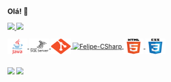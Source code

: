 ### Olá! 👋

<div>
  <a href="https://github.com/thefelipefreitas">
  <img height="165em" src="https://github-readme-stats.vercel.app/api?username=thefelipefreitas&show_icons=true&theme=default&include_all_commits=true&count_private=true"/>
  <img height="165em" src="https://github-readme-stats.vercel.app/api/top-langs/?username=thefelipefreitas&layout=compact&langs_count=7&theme=default"/>
</div>
  
<div style="display: inline_block"><br>
  <img align="center" alt="Felipe-Java" height="35" width="45" src="https://raw.githubusercontent.com/devicons/devicon/master/icons/java/java-original-wordmark.svg">
  <img align="center" alt="Felipe-SQLServer" height="35" width="45" src="https://raw.githubusercontent.com/devicons/devicon/master/icons/microsoftsqlserver/microsoftsqlserver-plain-wordmark.svg">
  <img align="center" alt="Felipe-Git" height="35" width="45" src="https://raw.githubusercontent.com/devicons/devicon/master/icons/git/git-original.svg">
  <img align="center" alt="Felipe-CSharp" height="35" width="45" src="https://raw.githubusercontent.com/devicons/devicon/master/icons/csharp/csharp-original-wordmark.svg">
  <img align="center" alt="Felipe-HTML" height="35" width="45" src="https://raw.githubusercontent.com/devicons/devicon/master/icons/html5/html5-original-wordmark.svg">
  <img align="center" alt="Felipe-CSS" height="35" width="45" src="https://raw.githubusercontent.com/devicons/devicon/master/icons/css3/css3-original-wordmark.svg">
</div>
  
##
  
<div> 
  <a href = "mailto:felipe.freitas@gmail.com"><img src="https://img.shields.io/badge/-Gmail-%23333?style=for-the-badge&logo=gmail&logoColor=white" target="_blank"></a>
  <a href="https://www.linkedin.com/in/thefelipefreitas" target="_blank"><img src="https://img.shields.io/badge/-LinkedIn-%230077B5?style=for-the-badge&logo=linkedin&logoColor=white" target="_blank"></a> 
 
